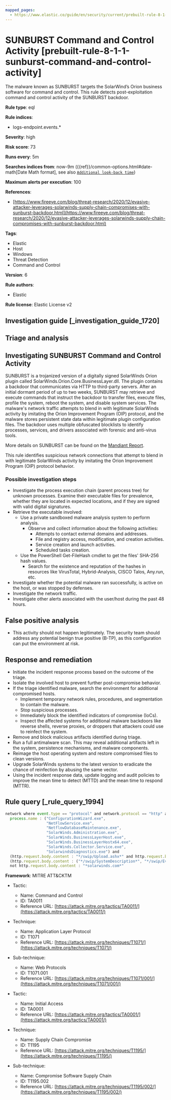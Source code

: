 ```yaml
---
mapped_pages:
  - https://www.elastic.co/guide/en/security/current/prebuilt-rule-8-1-1-sunburst-command-and-control-activity.html
---
```


# SUNBURST Command and Control Activity [prebuilt-rule-8-1-1-sunburst-command-and-control-activity]

The malware known as SUNBURST targets the SolarWind’s Orion business software for command and control. This rule detects post-exploitation command and control activity of the SUNBURST backdoor.

**Rule type**: eql

**Rule indices**:

* logs-endpoint.events.*

**Severity**: high

**Risk score**: 73

**Runs every**: 5m

**Searches indices from**: now-9m ({{ref}}/common-options.html#date-math[Date Math format], see also [`Additional look-back time`](docs-content://solutions/security/detect-and-alert/create-detection-rule.md#rule-schedule))

**Maximum alerts per execution**: 100

**References**:

* [https://www.fireeye.com/blog/threat-research/2020/12/evasive-attacker-leverages-solarwinds-supply-chain-compromises-with-sunburst-backdoor.html](https://www.fireeye.com/blog/threat-research/2020/12/evasive-attacker-leverages-solarwinds-supply-chain-compromises-with-sunburst-backdoor.html)

**Tags**:

* Elastic
* Host
* Windows
* Threat Detection
* Command and Control

**Version**: 6

**Rule authors**:

* Elastic

**Rule license**: Elastic License v2

## Investigation guide [_investigation_guide_1720]

## Triage and analysis

## Investigating SUNBURST Command and Control Activity

SUNBURST is a trojanized version of a digitally signed SolarWinds Orion plugin called
SolarWinds.Orion.Core.BusinessLayer.dll. The plugin contains a backdoor that communicates via HTTP to third-party
servers. After an initial dormant period of up to two weeks, SUNBURST may retrieve and execute commands that instruct
the backdoor to transfer files, execute files, profile the system, reboot the system, and disable system services.
The malware's network traffic attempts to blend in with legitimate SolarWinds activity by imitating the Orion
Improvement Program (OIP) protocol, and the malware stores persistent state data within legitimate plugin configuration files. The
backdoor uses multiple obfuscated blocklists to identify processes, services, and drivers associated with forensic and
anti-virus tools.

More details on SUNBURST can be found on the [Mandiant Report](https://www.mandiant.com/resources/sunburst-additional-technical-details).

This rule identifies suspicious network connections that attempt to blend in with legitimate SolarWinds activity
by imitating the Orion Improvement Program (OIP) protocol behavior.

### Possible investigation steps

- Investigate the process execution chain (parent process tree) for unknown processes. Examine their executable files
for prevalence, whether they are located in expected locations, and if they are signed with valid digital signatures.
- Retrieve the executable involved:
  - Use a private sandboxed malware analysis system to perform analysis.
    - Observe and collect information about the following activities:
      - Attempts to contact external domains and addresses.
      - File and registry access, modification, and creation activities.
      - Service creation and launch activities.
      - Scheduled tasks creation.
  - Use the PowerShell Get-FileHash cmdlet to get the files' SHA-256 hash values.
    - Search for the existence and reputation of the hashes in resources like VirusTotal, Hybrid-Analysis, CISCO Talos, Any.run, etc.
- Investigate whether the potential malware ran successfully, is active on the host, or was stopped by defenses.
- Investigate the network traffic.
- Investigate other alerts associated with the user/host during the past 48 hours.

## False positive analysis

- This activity should not happen legitimately. The security team should address any potential benign true positive
(B-TP), as this configuration can put the environment at risk.

## Response and remediation

- Initiate the incident response process based on the outcome of the triage.
- Isolate the involved host to prevent further post-compromise behavior.
- If the triage identified malware, search the environment for additional compromised hosts.
  - Implement temporary network rules, procedures, and segmentation to contain the malware.
  - Stop suspicious processes.
  - Immediately block the identified indicators of compromise (IoCs).
  - Inspect the affected systems for additional malware backdoors like reverse shells, reverse proxies, or droppers that
  attackers could use to reinfect the system.
- Remove and block malicious artifacts identified during triage.
- Run a full antimalware scan. This may reveal additional artifacts left in the system, persistence mechanisms, and
malware components.
- Reimage the host operating system and restore compromised files to clean versions.
- Upgrade SolarWinds systems to the latest version to eradicate the chance of reinfection by abusing the same vector.
- Using the incident response data, update logging and audit policies to improve the mean time to detect (MTTD) and the
mean time to respond (MTTR).

## Rule query [_rule_query_1994]

```js
network where event.type == "protocol" and network.protocol == "http" and
  process.name : ("ConfigurationWizard.exe",
                  "NetFlowService.exe",
                  "NetflowDatabaseMaintenance.exe",
                  "SolarWinds.Administration.exe",
                  "SolarWinds.BusinessLayerHost.exe",
                  "SolarWinds.BusinessLayerHostx64.exe",
                  "SolarWinds.Collector.Service.exe",
                  "SolarwindsDiagnostics.exe") and
  (http.request.body.content : "*/swip/Upload.ashx*" and http.request.body.content : ("POST*", "PUT*")) or
  (http.request.body.content : ("*/swip/SystemDescription*", "*/swip/Events*") and http.request.body.content : ("GET*", "HEAD*")) and
  not http.request.body.content : "*solarwinds.com*"
```

**Framework**: MITRE ATT&CKTM

* Tactic:

    * Name: Command and Control
    * ID: TA0011
    * Reference URL: [https://attack.mitre.org/tactics/TA0011/](https://attack.mitre.org/tactics/TA0011/)

* Technique:

    * Name: Application Layer Protocol
    * ID: T1071
    * Reference URL: [https://attack.mitre.org/techniques/T1071/](https://attack.mitre.org/techniques/T1071/)

* Sub-technique:

    * Name: Web Protocols
    * ID: T1071.001
    * Reference URL: [https://attack.mitre.org/techniques/T1071/001/](https://attack.mitre.org/techniques/T1071/001/)

* Tactic:

    * Name: Initial Access
    * ID: TA0001
    * Reference URL: [https://attack.mitre.org/tactics/TA0001/](https://attack.mitre.org/tactics/TA0001/)

* Technique:

    * Name: Supply Chain Compromise
    * ID: T1195
    * Reference URL: [https://attack.mitre.org/techniques/T1195/](https://attack.mitre.org/techniques/T1195/)

* Sub-technique:

    * Name: Compromise Software Supply Chain
    * ID: T1195.002
    * Reference URL: [https://attack.mitre.org/techniques/T1195/002/](https://attack.mitre.org/techniques/T1195/002/)



